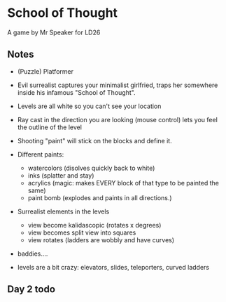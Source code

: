 # School of Thought

A game by Mr Speaker for LD26


## Notes

* (Puzzle) Platformer
* Evil surrealist captures your minimalist girlfried, traps her somewhere inside his infamous "School of Thought".
* Levels are all white so you can't see your location
* Ray cast in the direction you are looking (mouse control) lets you feel the outline of the level
* Shooting "paint" will stick on the blocks and define it.
* Different paints:
	- watercolors (disolves quickly back to white)
	- inks (splatter and stay)
	- acrylics (magic: makes EVERY block of that type to be painted the same)
	- paint bomb (explodes and paints in all directions.)

* Surrealist elements in the levels
	- view become kalidascopic (rotates x degrees)
	- view becomes split view into squares
	- view rotates (ladders are wobbly and have curves)

* baddies....
* levels are a bit crazy: elevators, slides, teleporters, curved ladders


## Day 2 todo

